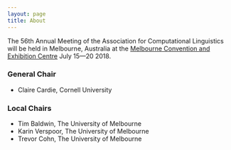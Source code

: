 ```yaml
---
layout: page
title: About
---
```


The 56th Annual Meeting of the Association for Computational Linguistics will be held in Melbourne, Australia at
the [Melbourne Convention and Exhibition Centre](http://mcec.com.au/) July 15&mdash;20 2018.

### General Chair

* Claire Cardie, Cornell University

### Local Chairs

* Tim Baldwin, The University of Melbourne
* Karin Verspoor, The University of Melbourne
* Trevor Cohn, The University of Melbourne
